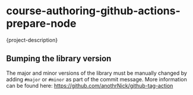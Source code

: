 # course-authoring-github-actions-prepare-node

{project-description}

## Bumping the library version

The major and minor versions of the library must be manually changed by adding `#major` or `#minor` as part of the commit message. More information can be found here: https://github.com/anothrNick/github-tag-action